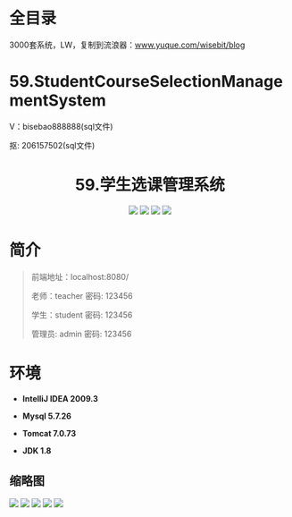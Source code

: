 # 全目录

3000套系统，LW，复制到流浪器：www.yuque.com/wisebit/blog

# 59.StudentCourseSelectionManagementSystem

<p>V：bisebao888888(sql文件)</p>
<p>抠: 206157502(sql文件)</p>

<p><h1 align="center">59.学生选课管理系统</h1></p>


<p align="center">
	<img src="https://img.shields.io/badge/jdk-1.8-orange.svg"/>
    <img src="https://img.shields.io/badge/servlet-5.x-lightgrey.svg"/>
    <img src="https://img.shields.io/badge/jdbc-3.x-blue.svg"/>
    <img src="https://img.shields.io/badge/jsp-3.x-yellow.svg"/>
</p>

# 简介
>
> 
>
> 前端地址：localhost:8080/
>
> 老师：teacher   密码: 123456
>
> 学生：student   密码: 123456
> 
> 管理员: admin   密码: 123456


# 环境

- <b>IntelliJ IDEA 2009.3</b>

- <b>Mysql 5.7.26</b>

- <b>Tomcat 7.0.73</b>

- <b>JDK 1.8</b>


## 缩略图

![](https://bitwise.oss-cn-heyuan.aliyuncs.com/2024/9/10/46e3d841-3845-4508-9237-78db190c876e.png)
![](https://bitwise.oss-cn-heyuan.aliyuncs.com/2024/9/10/ab40b6cb-03d6-4772-870a-9505d633c38e.png)
![](https://bitwise.oss-cn-heyuan.aliyuncs.com/2024/9/10/2e64749c-015c-41b1-b243-52aa94744386.png)
![](https://bitwise.oss-cn-heyuan.aliyuncs.com/2024/9/10/07afcaa4-7afa-4fb4-a16a-484a4da9e00a.png)
![](https://bitwise.oss-cn-heyuan.aliyuncs.com/2024/9/10/b50b7abc-af5f-4aa5-acca-3ab170b4fb52.png)


